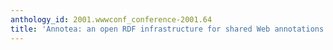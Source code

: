 ```yaml
---
anthology_id: 2001.wwwconf_conference-2001.64
title: 'Annotea: an open RDF infrastructure for shared Web annotations'
---
```

